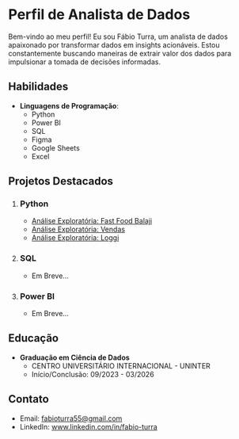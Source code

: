 # Perfil de Analista de Dados

Bem-vindo ao meu perfil! Eu sou Fábio Turra, um analista de dados apaixonado por transformar dados em insights acionáveis. Estou constantemente buscando maneiras de extrair valor dos dados para impulsionar a tomada de decisões informadas.

## Habilidades

- **Linguagens de Programação**:
  - Python
  - Power BI
  - SQL
  - Figma
  - Google Sheets
  - Excel
  
## Projetos Destacados

1. ### Python
   - [Análise Exploratória: Fast Food Balaji](https://github.com/FabioTurra/EDA_FastFoodBalaji)
   - [Análise Exploratória: Vendas](https://github.com/FabioTurra/EDA_Vendas)
   - [Análise Exploratória: Loggi](https://github.com/FabioTurra/Projeto-EBAC-Analise-Exploratoria)

2. ### SQL
   - Em Breve...

3. ### Power BI
   - Em Breve...

## Educação

- **Graduação em Ciência de Dados**
  - CENTRO UNIVERSITÁRIO INTERNACIONAL - UNINTER
  - Início/Conclusão: 09/2023 - 03/2026

## Contato

- Email: fabioturra55@gmail.com
- LinkedIn: www.linkedin.com/in/fabio-turra
